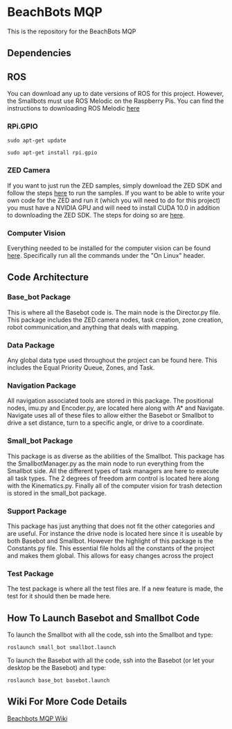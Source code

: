 # BeachBots MQP
This is the repository for the BeachBots MQP
## Dependencies

## ROS
You can download any up to date versions of ROS for this project.
However, the Smallbots must use ROS Melodic on the Raspberry Pis.
You can find the instructions to downloading ROS Melodic [here](http://wiki.ros.org/melodic/Installation/Ubuntu) 

### RPi.GPIO
```
sudo apt-get update
```
```
sudo apt-get install rpi.gpio
```

### ZED Camera
If you want to just run the ZED samples, simply download the ZED SDK and follow the steps [here](https://www.stereolabs.com/docs/installation/) to run the samples.
If you want to be able to write your own code for the ZED and run it (which you will need to do for this project) you must have a NVIDIA GPU and will need to install CUDA 10.0 in addition to downloading the ZED SDK. The steps for doing so are [here](https://www.stereolabs.com/docs/installation/linux/).

### Computer Vision
Everything needed to be installed for the computer vision can be found [here](https://coral.ai/docs/accelerator/get-started/#3-run-a-model-using-the-tensorflow-lite-api). Specifically run all the commands under the "On Linux" header.

## Code Architecture

### Base_bot Package
This is where all the Basebot code is. The main node is the Director.py
file. This package includes the ZED camera nodes, task creation, zone creation,
robot communication,and anything that deals with mapping.

### Data Package
Any global data type used throughout the project can be found here. This
includes the Equal Priority Queue, Zones, and Task.

### Navigation Package
All navigation associated tools are stored in this package. The positional nodes,
imu.py and Encoder.py, are located here along with A* and Navigate. Navigate
uses all of these files to allow either the Basebot or Smallbot to drive a set
distance, turn to a specific angle, or drive to a coordinate.

### Small_bot Package
This package is as diverse as the abilities of the Smallbot. This package has
the SmallbotManager.py as the main node to run everything from the Smallbot side.
All the different types of task managers are here to execute all task types. 
The 2 degrees of freedom arm control is located here along with the Kinematics.py.
Finally all of the computer vision for trash detection is stored in the small_bot 
package.

### Support Package
This package has just anything that does not fit the other categories
and are useful. For instance the drive node is located here since it is
useable by both Basebot and Smallbot. However the highlight of this package
is the Constants.py file. This essential file holds all the constants of the
project and makes them global. This allows for easy changes across the project

### Test Package
The test package is where all the test files are. If a new feature is made,
the test for it should then be made here.

## How To Launch Basebot and Smallbot Code
To launch the Smallbot with all the code, ssh into the Smallbot and type:
```
roslaunch small_bot smallbot.launch
```
To launch the Basebot with all the code, ssh into the Basebot (or let your desktop
be the Basebot) and type:
```
roslaunch base_bot basebot.launch
```

## Wiki For More Code Details
[Beachbots MQP Wiki]()

